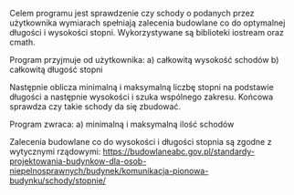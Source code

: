 Celem programu jest sprawdzenie czy schody o podanych przez użytkownika wymiarach spełniają zalecenia budowlane co do optymalnej długości i wysokości stopni. 
Wykorzystywane są biblioteki iostream oraz cmath. 

Program przyjmuje od użytkownika:
a) całkowitą wysokość schodów
b) całkowitą długość stopni

Następnie oblicza minimalną i maksymalną liczbę stopni na podstawie długości a następnie wysokości i szuka wspólnego zakresu.
Końcowa sprawdza czy takie schody da się zbudować.

Program zwraca:
a) minimalną i maksymalną ilość schodów

Zalecenia budowlane co do wysokości i długości stopnia są zgodne z wytycznymi rządowymi: 
https://budowlaneabc.gov.pl/standardy-projektowania-budynkow-dla-osob-niepelnosprawnych/budynek/komunikacja-pionowa-budynku/schody/stopnie/

